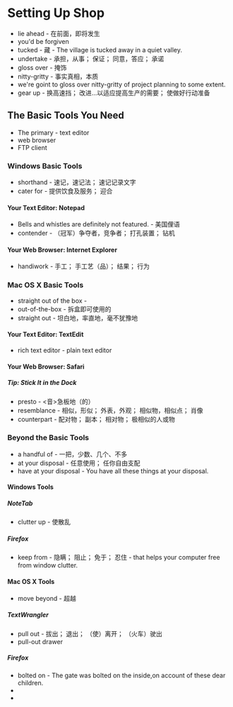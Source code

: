 # Setting Up Shop

 * lie ahead - 在前面，即将发生
 * you'd be forgiven 
 * tucked - 藏 - The village is tucked away in a quiet valley.	 
 * undertake - 承担，从事； 保证； 同意，答应； 承诺
 * gloss over - 掩饰
 * nitty-gritty - 事实真相，本质
 * we're goint to gloss over nitty-gritty of project planning to some extent.
 * gear up - 换高速挡； 改进…以适应提高生产的需要； 使做好行动准备

## The Basic Tools You Need

 * The primary - text editor
 * web browser
 * FTP client

### Windows Basic Tools

 * shorthand - 速记，速记法； 速记记录文字 
 * cater for - 提供饮食及服务； 迎合

#### Your Text Editor: Notepad
 
 * Bells and whistles are definitely not featured. - 美国俚语
 * contender - （冠军）争夺者，竞争者； 打孔装置； 钻机

#### Your Web Browser: Internet Explorer

 * handiwork - 手工； 手工艺（品）； 结果； 行为

### Mac OS X Basic Tools

 * straight out of the box - 
 * out-of-the-box - 拆盒即可使用的
 * straight out - 坦白地，率直地，毫不犹豫地

#### Your Text Editor: TextEdit

 * rich text editor - plain text editor

#### Your Web Browser: Safari

##### Tip: Stick It in the Dock

 * presto - <音>急板地（的）
 * resemblance - 相似，形似； 外表，外观； 相似物，相似点； 肖像
 * counterpart - 配对物； 副本； 相对物； 极相似的人或物

### Beyond the Basic Tools

 * a handful of - 一把，少数、几个、不多
 * at your disposal - 任意使用； 任你自由支配
 * have at your disposal - You have all these things at your disposal. 

#### Windows Tools

##### NoteTab

 * clutter up - 使散乱

##### Firefox

 * keep from - 隐瞒； 阻止； 免于； 忍住 - that helps your computer free from window clutter.

#### Mac OS X Tools

 * move beyond - 超越

##### TextWrangler

 * pull out - 拔出； 退出； （使）离开； （火车）驶出
 * pull-out drawer

##### Firefox

 * bolted on - The gate was bolted on the inside,on account of these dear children.	 
 * 
 * 



